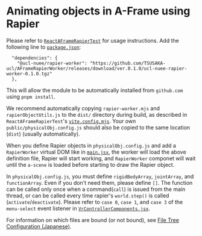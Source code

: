# Animating objects in A-Frame using Rapier

Please refer to
[`ReactAFrameRapierTest`](https://github.com/TSUSAKA-ucl/ReactAFrameRapierTest.git)
for usage instructions. 
Add the following line to [`package.json`](https://github.com/TSUSAKA-ucl/ReactAFrameRapierTest/blob/main/package.json):
```
  "dependencies": {
    "@ucl-nuee/rapier-worker": "https://github.com/TSUSAKA-ucl/AFrameRapierWorker/releases/download/ver.0.1.0/ucl-nuee-rapier-worker-0.1.0.tgz"
  },
```
This will allow the module to be automatically installed from
`github.com` using `pnpm install`.

We recommend automatically copying
`rapier-worker.mjs` and `rapierObjectUtils.js` to the `dist/` directory
during build, as described in `ReactAFrameRapierTest`'s [`vite.config.mjs`](https://github.com/TSUSAKA-ucl/ReactAFrameRapierTest/blob/main/vite.config.mjs).
Your own `public/physicalObj.config.js` should also be copied to the
same location (`dist`) (usually automatically).

When you define Rapier objects in `physicalObj.config.js` and add a
`RapierWorker` virtual DOM like in
[`main.jsx`](https://github.com/TSUSAKA-ucl/ReactAFrameRapierTest/blob/main/src/main.jsx),
the worker will load the above definition file, Rapier will start
working, and `RapierWorker` componet will wait until the `a-scene` is loaded
before starting to draw the Rapier object.

In `physicalObj.config.js`, you must define `rigidBodyArray`,
`jointArray`, and `functionArray`.
Even if you don't need them, please define `[]`.
The function can be called only once when a command(`call`) is issued
from the main thread, or can be called every time rapier's `world.step()` 
is called (`activate`/`deactivate`). 
Please refer to `case 0`, `case 1`, and `case 3` of the `menu-select` 
event listener in [`VrControllerComponents.jsx`](https://github.com/TSUSAKA-ucl/ReactAFrameRapierTest/blob/0d58193750fe30e794b4286c5fe2b6c1ee26150f/src/VrControllerComponents.jsx#L135).

For information on which files are bound (or not bound), see [File
Tree Configuration (Japanese)](FileTree.md).
